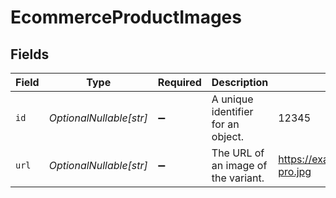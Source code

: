 # EcommerceProductImages


## Fields

| Field                               | Type                                | Required                            | Description                         | Example                             |
| ----------------------------------- | ----------------------------------- | ----------------------------------- | ----------------------------------- | ----------------------------------- |
| `id`                                | *OptionalNullable[str]*             | :heavy_minus_sign:                  | A unique identifier for an object.  | 12345                               |
| `url`                               | *OptionalNullable[str]*             | :heavy_minus_sign:                  | The URL of an image of the variant. | https://example.com/macbook-pro.jpg |